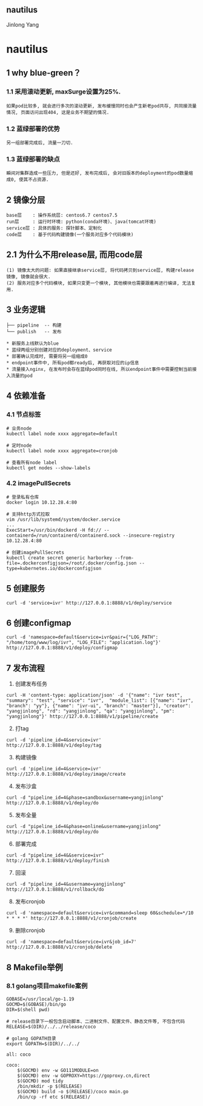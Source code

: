 nautilus
-------------
Jinlong Yang

# nautilus

## 1 why blue-green？

### 1.1 采用滚动更新, maxSurge设置为25%.

    如果pod比较多, 就会进行多次的滚动更新, 发布缓慢同时也会产生新老pod共存, 共同接流量情况, 页面访问出现404, 这是业务不期望的情况.

### 1.2 蓝绿部署的优势

    另一组部署完成后, 流量一刀切.

### 1.3 蓝绿部署的缺点

    瞬间对集群造成一些压力, 但是还好, 发布完成后, 会对旧版本的deployment的pod数量缩成0, 使其不占资源.


## 2 镜像分层

    base层    : 操作系统层: centos6.7 centos7.5
    run层     : 运行时环境: python(conda环境)、java(tomcat环境)
    service层 : 具体的服务: 探针脚本、定制化
    code层    : 基于代码构建镜像(一个服务对应多个代码模块)

## 2.1 为什么不用release层, 而用code层

    (1) 镜像太大的问题: 如果直接继承service层, 将代码拷贝到service层, 构建release镜像, 镜像就会很大.
    (2) 服务对应多个代码模块, 如果只变更一个模块, 其他模块也需要跟着再进行编译, 无法复用.


## 3 业务逻辑

    ├── pipeline  -- 构建
    └── publish   -- 发布

    * 新服务上线默认为blue
    * 蓝绿两组分别创建对应的deployment、service
    * 部署确认完成时, 需要将另一组缩成0
    * endpoint事件中, 所有pod都ready后, 再获取对应的ip信息
    * 流量接入nginx, 在发布时会存在蓝绿pod同时在线, 所以endpoint事件中需要控制当前接入流量的pod


## 4 依赖准备

### 4.1 节点标签

```
# 业务node
kubectl label node xxxx aggregate=default

# 定时node
kubectl label node xxxx aggregate=cronjob

# 查看所有node label
kubectl get nodes --show-labels
```

### 4.2 imagePullSecrets

```
# 登录私有仓库
docker login 10.12.28.4:80

# 支持http方式拉取
vim /usr/lib/systemd/system/docker.service
...
ExecStart=/usr/bin/dockerd -H fd:// --containerd=/run/containerd/containerd.sock --insecure-registry 10.12.28.4:80

# 创建imagePullSecrets
kubectl create secret generic harborkey --from-file=.dockerconfigjson=/root/.docker/config.json --type=kubernetes.io/dockerconfigjson
```

## 5 创建服务

```
curl -d 'service=ivr' http://127.0.0.1:8888/v1/deploy/service
```


## 6 创建configmap

```
curl -d 'namespace=default&service=ivr&pair={"LOG_PATH": "/home/tong/www/log/ivr", "LOG_FILE": "application.log"}' http://127.0.0.1:8888/v1/deploy/configmap
```


## 7 发布流程

1) 创建发布任务

```
curl -H 'content-type: application/json' -d '{"name": "ivr test", "summary": "test", "service": "ivr",  "module_list": [{"name": "ivr", "branch": "yy"}, {"name": "ivr-ui", "branch": "master"}], "creator": "yangjinlong", "rd": "yangjinlong", "qa": "yangjinlong", "pm": "yangjinlong"}' http://127.0.0.1:8888/v1/pipeline/create
```

2) 打tag

```
curl -d 'pipeline_id=4&service=ivr' http://127.0.0.1:8888/v1/deploy/tag
```

3) 构建镜像

```
curl -d 'pipeline_id=4&service=ivr' http://127.0.0.1:8888/v1/deploy/image/create
```

4) 发布沙盒

```
curl -d "pipeline_id=4&phase=sandbox&username=yangjinlong" http://127.0.0.1:8888/v1/deploy/do
```

5) 发布全量

```
curl -d "pipeline_id=4&phase=online&username=yangjinlong" http://127.0.0.1:8888/v1/deploy/do
```

6) 部署完成

```
curl -d "pipeline_id=4&&service=ivr" http://127.0.0.1:8888/v1/deploy/finish
```

7) 回滚

```
curl -d "pipeline_id=4&username=yangjinlong" http://127.0.0.1:8888/v1/rollback/do
```

8) 发布cronjob

```
curl -d 'namespace=default&service=ivr&command=sleep 60&schedule=*/10 * * * *' http://127.0.0.1:8888/v1/cronjob/create
```

9) 删除cronjob

```
curl -d 'namespace=default&service=ivr&job_id=7' http://127.0.0.1:8888/v1/cronjob/delete
```

## 8 Makefile举例

### 8.1 golang项目makefile案例

```
GOBASE=/usr/local/go-1.19
GOCMD=$(GOBASE)/bin/go
DIR=$(shell pwd)

# release目录下一般包含启动脚本、二进制文件、配置文件、静态文件等, 不包含代码
RELEASE=$(DIR)/../../release/coco

# golang GOPATH目录
export GOPATH=$(DIR)/../../

all: coco

coco:
    $(GOCMD) env -w GO111MODULE=on
    $(GOCMD) env -w GOPROXY=https://goproxy.cn,direct
    $(GOCMD) mod tidy
    /bin/mkdir -p $(RELEASE)
    $(GOCMD) build -o $(RELEASE)/coco main.go
    /bin/cp -rf etc $(RELEASE)/
```
